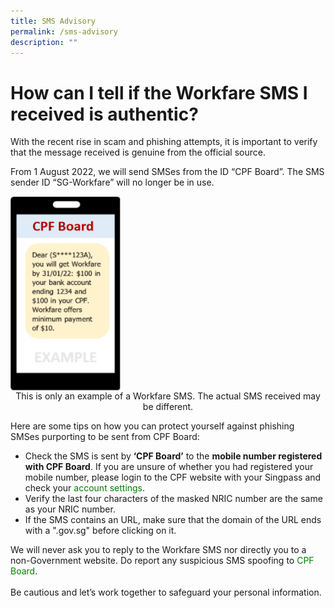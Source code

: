 ```yaml
---
title: SMS Advisory
permalink: /sms-advisory
description: ""
---
```

# How can I tell if the Workfare SMS I received is authentic?

With the recent rise in scam and phishing attempts, it is important to verify that the message received is genuine from the official source.

From 1 August 2022, we will send SMSes from the ID “CPF Board”. The SMS sender ID “SG-Workfare” will no longer be in use.


<img class="advisory1" src="/images/SMS%20Advisory/SMS%20Advisory.png" align="center">
  

<center>This is only an example of a Workfare SMS. The actual SMS received may be different.</center>

  

Here are some tips on how you can protect yourself against phishing SMSes purporting to be sent from CPF Board:

<ul>
	<li>Check the SMS is sent by <b>‘CPF Board’</b> to the <b>mobile number registered with CPF Board</b>. If you are unsure of whether you had registered your mobile number, please login to the CPF website with your Singpass and check your <a class="hyperlink" href="https://www.cpf.gov.sg/member/ds/account-settings">account settings</a>.</li>
  <li>Verify the last four characters of the masked NRIC number are the same as your NRIC number.</li>
  <li>If the SMS contains an URL, make sure that the domain of the URL ends with a ".gov.sg" before clicking on it.</li>
</ul>
We will never ask you to reply to the Workfare SMS nor directly you to a non-Government website. Do report any suspicious SMS spoofing to <a class="hyperlink" href="https://www.cpf.gov.sg/member/contact-us">CPF Board</a>.<br><br>
Be cautious and let’s work together to safeguard your personal information.

<style>
img.advisory1 {
  height: 35%;
  width: 35%;
}	
	img.advisory2 {
  height: 80%;
  width: 80%;
}	
	 a.hyperlink {
    color:green;
		text-decoration: none;
  }
a.hyperlink:hover {
    color:MediumVioletRed;
  }
</style>